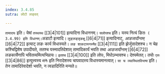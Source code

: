 ```yaml
---
index: 3.4.85
sutra: लोटो लङ्वत्

---
```

   `तामादयः` इति। येषां `तस्थस्थ`  [[3|4|101]]  इत्यादिना विधाननम्। `सलोपश्च` इति। यस्य नित्यं ङितः` ( 3.4.99) इति विधानम्।`अडाटौ इत्यादि। `लुङ्लङ्लृङक्षु`  [[6|4|71]] इत्यादिनाट्, _आडजादीनाम्_ [[6|4|72]]  इत्याट् लङः कार्य विधास्यते। `लङ शाकटायनस्यैव`  [[3|4|111]]  इति झेर्जुसादेशश्च। न चेह कश्चिद्विशेष उपादीयते, ततश्च यस्मादतिदेशात् तामादिकार्यं भवति तथा _आडजादीनाम्_ [[6|4|72]]  लङकार्येणापि भवितव्यमित्यभिप्रायः। `इतश्च`  [[3|4|100]]  इति लोपः, मिपोऽम्भावश्च। देश्यमेतत्। तयोः `एरुः`  [[3|4|86]]  इत्युत्त्वस्य `मेर्निः`  इति निरादेशस्य चापवादस्य विधास्यमानत्वात्। `सा च व्यवस्थितविभाषा` इति। तेन तामादिरेवादेशो भवति, न त्वडादिरिति मन्यते॥